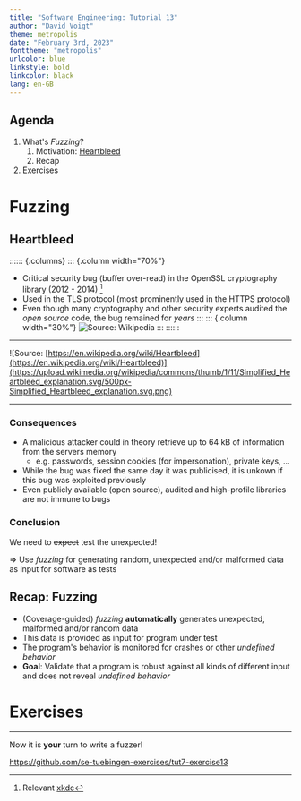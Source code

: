```yaml
---
title: "Software Engineering: Tutorial 13"
author: "David Voigt"
theme: metropolis
date: "February 3rd, 2023"
fonttheme: "metropolis"
urlcolor: blue
linkstyle: bold
linkcolor: black
lang: en-GB
---
```


## Agenda

1. What's *Fuzzing*?
   1. Motivation: [Heartbleed](https://en.wikipedia.org/wiki/Heartbleed)
   2. Recap
2. Exercises

# Fuzzing

## Heartbleed

:::::: {.columns}
::: {.column width="70%"}
- Critical security bug (buffer over-read) in the OpenSSL cryptography library (2012 - 2014) [^1]
- Used in the TLS protocol (most prominently used in the HTTPS protocol)
- Even though many cryptography and other security experts audited the *open source* code, the bug remained for *years*
:::
::: {.column width="30%"}
![Source: [Wikipedia](https://en.wikipedia.org/wiki/Heartbleed)](https://upload.wikimedia.org/wikipedia/commons/thumb/d/dc/Heartbleed.svg/360px-Heartbleed.svg.png)
:::
::::::

[^1]: Relevant [xkdc](https://imgs.xkcd.com/comics/heartbleed_explanation_2x.png)

---

![Source: [https://en.wikipedia.org/wiki/Heartbleed](https://en.wikipedia.org/wiki/Heartbleed)](https://upload.wikimedia.org/wikipedia/commons/thumb/1/11/Simplified_Heartbleed_explanation.svg/500px-Simplified_Heartbleed_explanation.svg.png)

---

### Consequences

- A malicious attacker could in theory retrieve up to $64$ kB of information from the servers memory
  - e.g. passwords, session cookies (for impersonation), private keys, ...
- While the bug was fixed the same day it was publicised, it is unkown if this bug was exploited previously
- Even publicly available (open source), audited and high-profile libraries are not immune to bugs

### Conclusion

We need to ~~expect~~ test the unexpected! 

$\Rightarrow$ Use *fuzzing* for generating random, unexpected and/or malformed data as input for software as tests

## Recap: Fuzzing

- (Coverage-guided) *fuzzing* **automatically** generates unexpected, malformed and/or random data
- This data is provided as input for program under test
- The program's behavior is monitored for crashes or other *undefined behavior*
- **Goal**: Validate that a program is robust against all kinds of different input and does not reveal *undefined behavior*

# Exercises

---

Now it is **your** turn to write a fuzzer!

<https://github.com/se-tuebingen-exercises/tut7-exercise13>